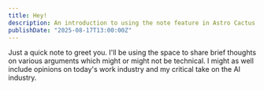 ```yaml
---
title: Hey!
description: An introduction to using the note feature in Astro Cactus
publishDate: "2025-08-17T13:00:00Z"
---
```


Just a quick note to greet you. I'll be using the space to share brief thoughts on various arguments which might
or might not be technical. I might as well include opinions on today's work industry and my critical take on the
AI industry.


